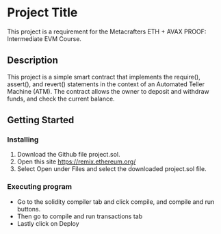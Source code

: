 # Project Title

This project is a requirement for the Metacrafters ETH + AVAX PROOF: Intermediate EVM Course.

## Description

This project is a simple smart contract that implements the require(), assert(), and revert() statements in the context of an Automated Teller Machine (ATM). The contract allows the owner to deposit and withdraw funds, and check the current balance. 

## Getting Started

### Installing

1. Download the Github file project.sol.
2. Open this site https://remix.ethereum.org/
3. Select Open under Files and select the downloaded project.sol file.

### Executing program

* Go to the solidity compiler tab and click compile, and compile and run buttons.
* Then go to compile and run transactions tab
* Lastly click on Deploy
